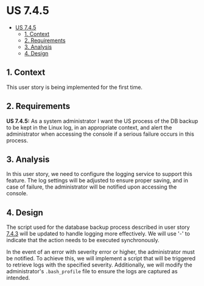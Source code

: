 # US 7.4.5

<!-- TOC -->
- [US 7.4.5](#us-745)
  - [1. Context](#1-context)
  - [2. Requirements](#2-requirements)
  - [3. Analysis](#3-analysis)
  - [4. Design](#4-design)
<!-- TOC -->


## 1. Context

This user story is being implemented for the first time.

## 2. Requirements

**US 7.4.5:** As a system administrator I want the US process of the DB backup to be kept in the Linux log, in an appropriate context, and alert the administrator when accessing the console if a serious failure occurs in this process.

## 3. Analysis

In this user story, we need to configure the logging service to support this feature. The log settings will be adjusted to ensure proper saving, and in case of failure, the administrator will be notified upon accessing the console.

## 4. Design

The script used for the database backup process described in user story [7.4.3](../../1220738/us-7.4.3/readme.md)  will be updated to handle logging more effectively. We will use '-' to indicate that the action needs to be executed synchronously.

In the event of an error with severity error or higher, the administrator must be notified. To achieve this, we will implement a script that will be triggered to retrieve logs with the specified severity. Additionally, we will modify the administrator's `.bash_profile` file to ensure the logs are captured as intended.
